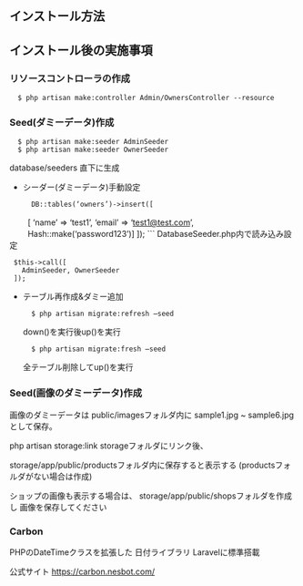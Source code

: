 ## インストール方法

## インストール後の実施事項


### リソースコントローラの作成
```
  $ php artisan make:controller Admin/OwnersController --resource
```

### Seed(ダミーデータ)作成
```
  $ php artisan make:seeder AdminSeeder
  $ php artisan make:seeder OwnerSeeder
```
  database/seeders 直下に生成
  - シーダー(ダミーデータ)手動設定
    ```
      DB::tables(‘owners’)->insert([
　　    [ ‘name’ => ‘test1’, ‘email’ => ‘test1@test.com’,
　　    Hash::make(‘password123’)]
      ]);
    ```
   DatabaseSeeder.php内で読み込み設定
   ```
    $this->call([
      AdminSeeder, OwnerSeeder
    ]);
   ```

  - テーブル再作成&ダミー追加
    ```
      $ php artisan migrate:refresh ̶seed
    ```
    down()を実行後up()を実行

    ```
      $ php artisan migrate:fresh ̶seed
    ```
    全テーブル削除してup()を実行

### Seed(画像のダミーデータ)作成
画像のダミーデータは
public/imagesフォルダ内に
sample1.jpg ~ sample6.jpg として保存。

php artisan storage:link
storageフォルダにリンク後、

storage/app/public/productsフォルダ内に保存すると表示する
(productsフォルダがない場合は作成)

ショップの画像も表示する場合は、
storage/app/public/shopsフォルダを作成し
画像を保存してください

### Carbon
  PHPのDateTimeクラスを拡張した
  日付ライブラリ
  Laravelに標準搭載

  公式サイト
    https://carbon.nesbot.com/
